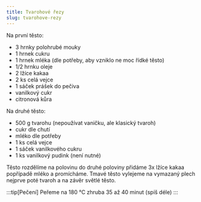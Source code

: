 ```yaml
---
title: Tvarohové řezy
slug: tvarohove-rezy
---
```


Na první těsto:

- 3 hrnky polohrubé mouky
- 1 hrnek cukru
- 1 hrnek mléka (dle potřeby, aby vzniklo ne moc řídké těsto)
- 1/2 hrnku oleje
- 2 lžíce kakaa
- 2 ks celá vejce
- 1 sáček prášek do pečiva
- vanilkový cukr
- citronová kůra

Na druhé těsto:

- 500 g tvarohu (nepoužívat vaničku, ale klasický tvaroh)
- cukr dle chutí
- mléko dle potřeby
- 1 ks celá vejce
- 1 sáček vanilkového cukru
- 1 ks vanilkový pudink (není nutné)

Těsto rozdělíme na polovinu do druhé poloviny přidáme 3x lžíce kakaa popřípadě mléko a promícháme. Tmavé těsto vylejeme
na vymazaný plech nejprve poté tvaroh a na závěr světlé těsto.

:::tip[Pečení]
Peřeme na 180 °C zhruba 35 až 40 minut (spíš déle)
:::

